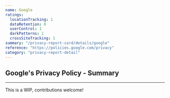 ```yaml
---
name: Google
ratings:
  locationTracking: 1
  dataRetention: 0
  userControl: 1
  darkPatterns: 1
  crossSiteTracking: 1
summary: "/privacy-report-card/details/google"
reference: "https://policies.google.com/privacy"
category: "privacy-report-detail"
---
```


## Google's Privacy Policy - Summary

---

This is a WIP, contributions welcome!
